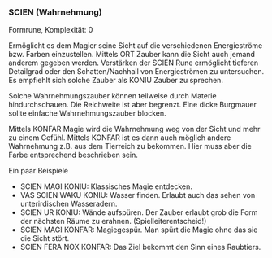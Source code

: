### SCIEN (Wahrnehmung)

Formrune, Komplexität: 0

Ermöglicht es dem Magier seine Sicht auf die verschiedenen Energieströme bzw. Farben einzustellen. Mittels ORT
Zauber kann die Sicht auch jemand anderem gegeben werden. Verstärken der SCIEN Rune ermöglicht tieferen Detailgrad
oder den Schatten/Nachhall von Energieströmen zu untersuchen. Es empfiehlt sich solche Zauber als KONIU Zauber zu
sprechen.

Solche Wahrnehmungszauber können teilweise durch Materie hindurchschauen. Die Reichweite ist aber begrenzt. Eine
dicke Burgmauer sollte einfache Wahrnehmungszauber blocken.

Mittels KONFAR Magie wird die Wahrnehmung weg von der Sicht und mehr zu einem Gefühl. Mittels KONFAR ist es dann
auch möglich andere Wahrnehmung z.B. aus dem Tierreich zu bekommen. Hier muss aber die Farbe entsprechend beschrieben
sein.

Ein paar Beispiele

* SCIEN MAGI KONIU: Klassisches Magie entdecken.
* VAS SCIEN WAKU KONIU: Wasser finden. Erlaubt auch das sehen von unterirdischen Wasseradern.
* SCIEN UR KONIU: Wände aufspüren. Der Zauber erlaubt grob die Form der nächsten Räume zu erahnen. (Spielleiterentscheid!)
* SCIEN MAGI KONFAR: Magiegespür. Man spürt die Magie ohne das sie die Sicht stört.
* SCIEN FERA NOX KONFAR: Das Ziel bekommt den Sinn eines Raubtiers.

